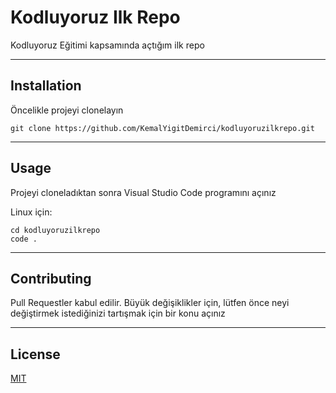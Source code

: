 # Kodluyoruz Ilk Repo
Kodluyoruz Eğitimi kapsamında açtığım ilk repo

---
## Installation

Öncelikle projeyi clonelayın

```
git clone https://github.com/KemalYigitDemirci/kodluyoruzilkrepo.git
```
---
## Usage 

Projeyi cloneladıktan sonra Visual Studio Code programını açınız

Linux için: 
``` 
cd kodluyoruzilkrepo
code . 
```
---
## Contributing

Pull Requestler kabul edilir. Büyük değişiklikler için, lütfen önce neyi değiştirmek istediğinizi tartışmak için bir konu açınız

---
## License

[MIT](https://choosealicense.com/licenses/mit/)